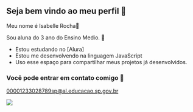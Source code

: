 ## Seja bem vindo ao meu perfil 🤎

Meu nome é Isabelle Rocha💮

Sou aluna do 3 ano do Ensino Medio. 🏫


- Estou estudando no [Alura] 
- Estou me desenvolvendo na linguagem JavaScript
- Uso esse espaço para compartilhar meus projetos já desenvolvidos.

### Você pode entrar em contato comigo 📧

00001233028789sp@al.educacao.sp.gov.br

![](https://media1.tenor.com/m/e5pYTKS0te0AAAAC/lana.gif
)

